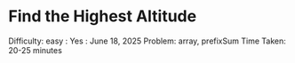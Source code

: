 # Find the Highest Altitude

Difficulty: easy
 : Yes
: June 18, 2025
Problem: array, prefixSum
Time Taken: 20-25 minutes